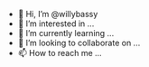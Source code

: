 - 👋 Hi, I’m @willybassy
- 👀 I’m interested in ...
- 🌱 I’m currently learning ...
- 💞️ I’m looking to collaborate on ...
- 📫 How to reach me ...

<!---
willybassy/willybassy is a ✨ special ✨ repository because its `README.md` (this file) appears on your GitHub profile.
You can click the Preview link to take a look at your changes.
--->

